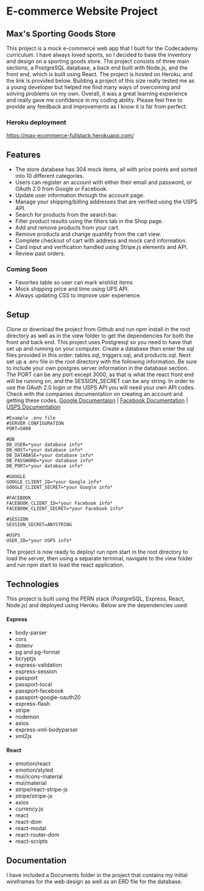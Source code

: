 # E-commerce Website Project

## Max's Sporting Goods Store
This project is a mock e-commerce web app that I built for the Codecademy curriculum. I have always loved sports, so I decided to base the inventory and design on a sporting goods store. The project consists of three main sections, a PostgreSQL database, a back end built with Node.js, and the front end, which is built using React. The project is hosted on Heroku, and the link is provided below. Building a project of this size really tested me as a young developer but helped me find many ways of overcoming and solving problems on my own. Overall, it was a great learning experience and really gave me confidence in my coding ability. Please feel free to provide any feedback and improvements as I know it is far from perfect. 

### Heroku deployment
https://max-ecommerce-fullstack.herokuapp.com/

## Features
- The store database has 304 mock items, all with price points and sorted into 10 different categories.
- Users can register an account with either their email and password, or OAuth 2.0 from Google or Facebook.
- Update user information through the account page.
- Manage your shipping/billing addresses that are verified using the USPS API.
- Search for products from the search bar.
- Filter product results using the filters tab in the Shop page.   
- Add and remove products from your cart.
- Remove products and change quantity from the cart view.
- Complete checkout of cart with address and mock card information.
- Card input and verification handled using Stripe.js elements and API. 
- Review past orders.

### Coming Soon
- Favorites table so user can mark wishlist items
- Mock shipping price and time using UPS API.
- Always updating CSS to improve user experience.

## Setup
Clone or download the project from Github and run npm install in the root directory as well as in the view folder to get the dependencies for both the front and back end. This project uses Postgresql so you need to have that set up and running on your computer. Create a database then enter the sql files provided in this order: tables.sql, triggers.sql, and products.sql. Next set up a .env file in the root directory with the following information. Be sure to include your own postgres server information in the database section. The PORT can be any port except 3000, as that is what the react front end will be running on, and the SESSION_SECRET can be any string. In order to use the OAuth 2.0 login or the USPS API you will need your own API codes. Check with the companies documentation on creating an account and getting these codes.
[Google Documentaion](https://support.google.com/cloud/answer/6158849?hl=en) | [Facebook Documentation](https://developers.facebook.com/docs/development#register) | [USPS Documentation](https://www.usps.com/business/web-tools-apis/welcome.htm)
```
#Example .env file
#SERVER CONFIGURATION
PORT=5000

#DB
DB_USER=*your database info*
DB_HOST=*your database info*
DB_DATABASE=*your database info*
DB_PASSWORD=*your database info*
DB_PORT=*your database info*

#GOOGLE
GOOGLE_CLIENT_ID=*your Google info*
GOOGLE_CLIENT_SECRET=*your Google info*

#FACEBOOK
FACEBOOK_CLIENT_ID=*your Facebook info*
FACEBOOK_CLIENT_SECRET=*your Facebook info*

#SESSION
SESSION_SECRET=ANYSTRING

#USPS
USER_ID=*your USPS info*
```
The project is now ready to deploy! run npm start in the root directory to load the server, then using a separate terminal, navigate to the view folder and run npm start to load the react application. 


## Technologies
This project is built using the PERN stack (PostgreSQL, Express, React, Node.js) and deployed using Heroku. Below are the dependencies used:

#### Express
- body-parser
- cors
- dotenv
- pg and pg-format
- bcryptjs
- express-validation
- express-session
- passport
- passport-local
- passport-facebook
- passport-google-oauth20
- express-flash
- stripe
- nodemon
- axios
- express-xml-bodyparser
- xml2js

#### React
- emotion/react
- emotion/styled
- mui/icons-material
- mui/material
- stripe/react-stripe-js
- stripe/stripe-js
- axios
- currency.js
- react
- react-dom
- react-modal
- react-router-dom
- react-scripts

## Documentation
I have included a Documents folder in the project that contains my initial wireframes for the web design as well as an ERD file for the database.
